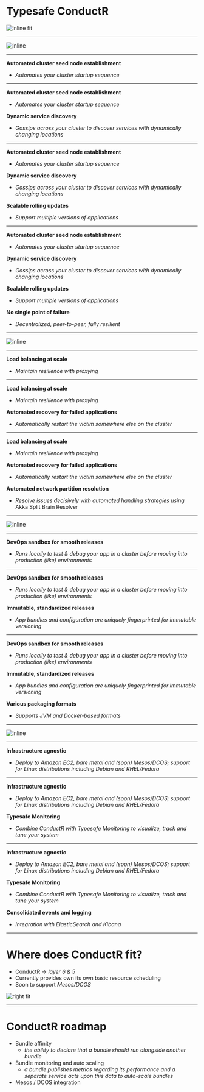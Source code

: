 # Typesafe ConductR

![inline fit](https://dl.dropboxusercontent.com/u/14279899/Deckset/conductr/conductr-macbook.png)

---

![inline](https://dl.dropboxusercontent.com/u/14279899/Deckset/conductr/f6714ffb5302f4b57d330811bf67796f-conductr-visualization-b.png)

---

**Automated cluster seed node establishment**

- _Automates your cluster startup sequence_

---

**Automated cluster seed node establishment**

- _Automates your cluster startup sequence_

**Dynamic service discovery**

- _Gossips across your cluster to discover services with dynamically changing locations_

---

**Automated cluster seed node establishment**

- _Automates your cluster startup sequence_

**Dynamic service discovery**

- _Gossips across your cluster to discover services with dynamically changing locations_

**Scalable rolling updates**

- _Support multiple versions of applications_

---

**Automated cluster seed node establishment**

- _Automates your cluster startup sequence_

**Dynamic service discovery**

- _Gossips across your cluster to discover services with dynamically changing locations_

**Scalable rolling updates**

- _Support multiple versions of applications_

**No single point of failure**

- _Decentralized, peer-to-peer, fully resilient_

---

![inline](https://dl.dropboxusercontent.com/u/14279899/Deckset/conductr/cc48058053a6fb5c6685af9758ead6a0-terminal.png)

---

**Load balancing at scale**

- _Maintain resilience with proxying_

---

**Load balancing at scale**

- _Maintain resilience with proxying_

**Automated recovery for failed applications**

- _Automatically restart the victim somewhere else on the cluster_

---

**Load balancing at scale**

- _Maintain resilience with proxying_

**Automated recovery for failed applications**

- _Automatically restart the victim somewhere else on the cluster_

**Automated network partition resolution**

- _Resolve issues decisively with automated handling strategies using_ Akka Split Brain Resolver

---

![inline](https://dl.dropboxusercontent.com/u/14279899/Deckset/conductr/roles.png)

---

**DevOps sandbox for smooth releases**

- _Runs locally to test & debug your app in a cluster before moving into production (like) environments_

---

**DevOps sandbox for smooth releases**

- _Runs locally to test & debug your app in a cluster before moving into production (like) environments_

**Immutable, standardized releases**

- _App bundles and configuration are uniquely fingerprinted for immutable versioning_

---

**DevOps sandbox for smooth releases**

- _Runs locally to test & debug your app in a cluster before moving into production (like) environments_

**Immutable, standardized releases**

- _App bundles and configuration are uniquely fingerprinted for immutable versioning_

**Various packaging formats**

- _Supports JVM and Docker-based formats_

---

![inline](https://dl.dropboxusercontent.com/u/14279899/Deckset/conductr/1c432b24d6e6d8de4959d6b73066b166-keep-tools-logos.jpg)

---

**Infrastructure agnostic**

- _Deploy to Amazon EC2, bare metal and (soon) Mesos/DCOS; support for Linux distributions including Debian and RHEL/Fedora_

---

**Infrastructure agnostic**

- _Deploy to Amazon EC2, bare metal and (soon) Mesos/DCOS; support for Linux distributions including Debian and RHEL/Fedora_

**Typesafe Monitoring**

- _Combine ConductR with Typesafe Monitoring to visualize, track and tune your system_

---

**Infrastructure agnostic**

- _Deploy to Amazon EC2, bare metal and (soon) Mesos/DCOS; support for Linux distributions including Debian and RHEL/Fedora_

**Typesafe Monitoring**

- _Combine ConductR with Typesafe Monitoring to visualize, track and tune your system_

**Consolidated events and logging**

- _Integration with ElasticSearch and Kibana_

---

# Where does ConductR fit?

- ConductR -> _layer 6 & 5_
- Currently provides own its own basic resource scheduling
- Soon to support _Mesos/DCOS_

![right fit](https://dl.dropboxusercontent.com/u/14279899/Deckset/conductr/strata.png)

---

# ConductR roadmap

- Bundle affinity
  - _the ability to declare that a bundle should run alongside another bundle_
- Bundle monitoring and auto scaling
  - _a bundle publishes metrics regarding its performance and a separate service acts upon this data to auto-scale bundles_
- Mesos / DCOS integration

